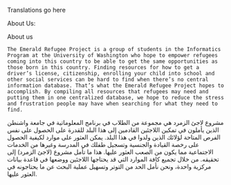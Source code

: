 Translations go here

About Us: 

About us

	The Emerald Refugee Project is a group of students in the Informatics Program at the University of Washington who hope to empower refugees coming into this country to be able to get the same opportunities as those born in this country. Finding resources for how to get a driver’s license, citizenship, enrolling your child into school and other social services can be hard to find when there’s no central information database. That’s what the Emerald Refugee Project hopes to accomplish. By compiling all resources that refugees may need and putting them in one centralized database, we hope to reduce the stress and frustration people may have when searching for what they need to find.



مشروع لاجئ الزمرد هي مجموعة من الطلاب في برنامج المعلوماتية في جامعة واشنطن الذين يأملون في تمكين اللاجئين القادمين إلى هذا البلد للقدرة على الحصول على نفس الفرص المتاحة لؤلائك الذين ولدوا في هذا البلد. يمكن العثور على موارد لكيفية الحصول على رخصة القيادة والجنسية وتسجيل طفلك في المدرسة وغيرها من الخدمات الاجتماعية مما يكون من الصعب العثور عليها. هذا ما تأمل مشروع (لاجئ الزمرد) إلى تحقيقه. من خلال تجميع كافة الموارد التي قد يحتاجها اللاجئين ووضعها في قاعدة بيانات مركزية واحدة، ونحن نأمل الحد من التوتر وتسهيل عملية البحث عن ما يحتاجونه في العثور عليها.


